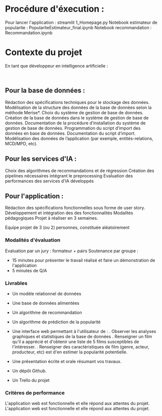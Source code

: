 # Procédure d'éxecution :
Pour lancer l'application : streamlit 1_Homepage.py
Notebook estimateur de popularite : PopulariteEstimateur_final.ipynb
Notebook recommandation : Recommandation.ipynb





# Contexte du projet
En tant que développeur en intelligence artificielle :

​

## Pour la base de données :

Rédaction des spécifications techniques pour le stockage des données.
Modélisation de la structure des données de la base de données selon la méthode Merise*.
Choix du système de gestion de base de données.
Création de la base de données dans le système de gestion de base de données.
Documentation de la procédure d’installation du système de gestion de base de données.
Programmation du script d’import des données en base de données.
Documentation du script d’import.
Modélisation des données de l’application (par exemple, entités-relations, MCD/MPD, etc).
​

## Pour les services d'IA :

Choix des algorithmes de recommandations et de régression
Création des pipelines nécessaires intégrant le preprocessing
Evaluation des performances des services d'IA développés
​

## Pour l'application :

Rédaction des spécifications fonctionnelles sous forme de user story.
Développement et intégration des des fonctionnalités
Modalités pédagogiques
Projet à réaliser en 3 semaines.

Equipe projet de 3 (ou 2) personnes, constituée aléatoirement

### Modalités d'évaluation
Evaluation par un jury : formateur + pairs
Soutenance par groupe :
- 15 minutes pour présenter le travail réalisé et faire un démonstration de l'application
- 5 minutes de Q/A

### Livrables
- Un modèle relationnel de données
- Une base de données alimentées
- Un algorithme de recommandation
- Un algorithme de prédiction de la popularité
- Une interface web permettant à l'utilisateur de :
. Observer les analyses graphiques et statistiques de la base de données
. Renseigner un film qu'il a apprécié et d'obtenir une liste de 5 films susceptibles de l'intéresser.
. Renseigner des caractéristiques de film (genre, acteur, producteur, etc) est d'en estimer la popularité potentielle.

- Une présentation écrite et orale résumant vos travaux.
- Un dépôt Github.
- Un Trello du projet

### Critères de performance
L'application web est fonctionnelle et elle répond aux attentes du projet.
L'application web est fonctionnelle et elle répond aux attentes du projet.




